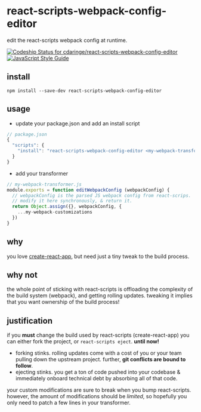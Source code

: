 # react-scripts-webpack-config-editor

edit the react-scripts webpack config at runtime.

[ ![Codeship Status for cdaringe/react-scripts-webpack-config-editor](https://app.codeship.com/projects/88ce0a90-004e-0135-9570-3e56087fa495/status?branch=master)](https://app.codeship.com/projects/212544) [![JavaScript Style Guide](https://img.shields.io/badge/code_style-standard-brightgreen.svg)](https://standardjs.com)

## install

`npm install --save-dev react-scripts-webpack-config-editor`

## usage

- update your package.json and add an install script

```js
// package.json
{
  "scripts": {
    "install": "react-scripts-webpack-config-editor <my-webpack-transformer.js>"
  }
}
```

- add your transformer

```js
// my-webpack-transformer.js
module.exports = function editWebpackConfig (webpackConfig) {
  // webpackConfig is the parsed JS webpack config from react-scrips.
  // modify it here synchronously, & return it.
  return Object.assign({}, webpackConfig, {
    ...my-webpack-customizations
  })
}
```

## why

you love [create-react-app](https://github.com/facebookincubator/create-react-app), but need just a tiny tweak to the build process.

## why not

the whole point of sticking with react-scripts is offloading the complexity of the build system (webpack), and getting rolling updates.  tweaking it implies that you want ownership of the build process!

## justification

if you **must** change the build used by react-scripts (create-react-app) you can either fork the project, or `react-scripts eject`.  **until now!**

- forking stinks. rolling updates come with a cost of you or your team pulling down the upstream project. further, **git conflicts are bound to follow**.
- ejecting stinks.  you get a ton of code pushed into your codebase & immediately onboard technical debt by absorbing all of that code.

your custom modifications are sure to break when you bump react-scripts. however, the amount of modifications should be _limited_, so hopefully you only need to patch a few lines in your transformer.
